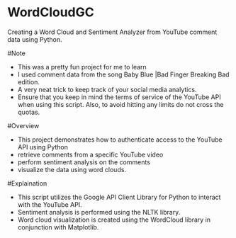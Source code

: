 # WordCloudGC
Creating a Word Cloud and Sentiment Analyzer from YouTube comment data using Python.

#Note

- This was a pretty fun project for me to learn
- I used comment data from the song Baby Blue |Bad Finger Breaking Bad edition.
- A very neat trick to keep track of your social media analytics.
- Ensure that you keep in mind the terms of service of the YouTube API when using this script. Also, to avoid hitting any limits do not cross the quotas.

#Overview

- This project demonstrates how to authenticate access to the YouTube API using Python
- retrieve comments from a specific YouTube video
- perform sentiment analysis on the comments
- visualize the data using word clouds.

#Explaination

- This script utilizes the Google API Client Library for Python to interact with the YouTube API.
- Sentiment analysis is performed using the NLTK library.
- Word cloud visualization is created using the WordCloud library in conjunction with Matplotlib.
